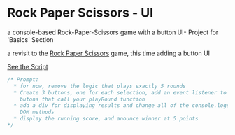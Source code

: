 # Rock Paper Scissors - UI
a console-based Rock-Paper-Scissors game with a button UI- 
Project for 'Basics' Section

a revisit to the [Rock Paper Scissors](../rock_paper_scissors/) game, this time 
adding a button UI

[See the Script](./script.js)

```javascript
/* Prompt:
  * for now, remove the logic that plays exactly 5 rounds
  * Create 3 buttons, one for each selection, add an event listener to the 
    butons that call your playRound function
  * add a div for displaying results and change all of the console.logs into 
    DOM methods
  * display the running score, and anounce winner at 5 points
*/
```
